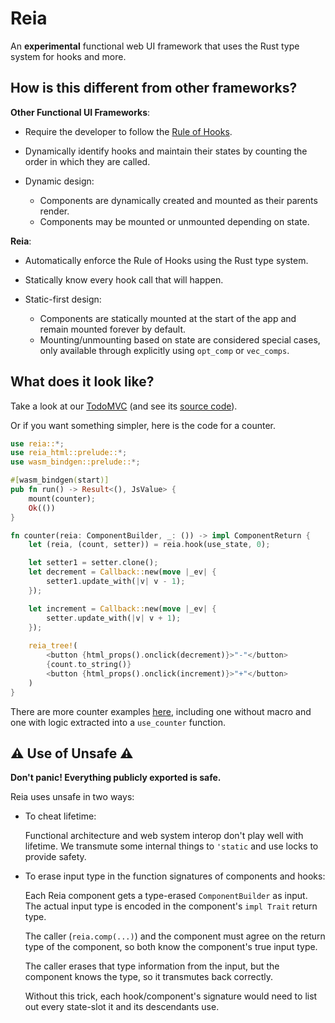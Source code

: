 # Reia

An **experimental** functional web UI framework that uses the Rust type system for hooks and more.

## How is this different from other frameworks?

**Other Functional UI Frameworks**:

* Require the developer to follow the [Rule of Hooks](https://reactjs.org/docs/hooks-rules.html).
* Dynamically identify hooks and maintain their states by counting the order in which they are called.
* Dynamic design:

	* Components are dynamically created and mounted as their parents render.
	* Components may be mounted or unmounted depending on state.

**Reia**:

* Automatically enforce the Rule of Hooks using the Rust type system.
* Statically know every hook call that will happen.
* Static-first design:

	* Components are statically mounted at the start of the app and remain mounted forever by default.
	* Mounting/unmounting based on state are considered special cases,
	only available through explicitly using `opt_comp` or `vec_comps`.

## What does it look like?
Take a look at our
[TodoMVC](https://wishawa.github.io/reia/todomvc)
(and see its [source code](https://github.com/wishawa/reia/tree/main/examples/todomvc)).

Or if you want something simpler, here is the code for a counter.

```rust
use reia::*;
use reia_html::prelude::*;
use wasm_bindgen::prelude::*;

#[wasm_bindgen(start)]
pub fn run() -> Result<(), JsValue> {
    mount(counter);
    Ok(())
}

fn counter(reia: ComponentBuilder, _: ()) -> impl ComponentReturn {
    let (reia, (count, setter)) = reia.hook(use_state, 0);

	let setter1 = setter.clone();
    let decrement = Callback::new(move |_ev| {
        setter1.update_with(|v| v - 1);
    });

    let increment = Callback::new(move |_ev| {
        setter.update_with(|v| v + 1);
    });
    
    reia_tree!(
		<button {html_props().onclick(decrement)}>"-"</button>
		{count.to_string()}
		<button {html_props().onclick(increment)}>"+"</button>
    )
}
```
There are more counter examples [here](https://github.com/wishawa/reia/tree/main/examples/counters), including
one without macro and one with logic extracted into a `use_counter` function.



## ⚠ Use of Unsafe ⚠
**Don't panic! Everything publicly exported is safe.**

Reia uses unsafe in two ways:

* To cheat lifetime:

	Functional architecture and web system interop don't play well with lifetime.
	We transmute some internal things to `'static` and use locks to provide safety.

* To erase input type in the function signatures of components and hooks:

	Each Reia component gets a type-erased `ComponentBuilder` as input.
	The actual input type is encoded in the component's `impl Trait` return type.

	The caller (`reia.comp(...)`) and the component must agree on the return type of the component,
	so both know the component's true input type.
	
	The caller erases that type information from the input, but the component knows the type, so it transmutes back correctly.

	Without this trick,
	each hook/component's signature would need to list out every state-slot it and its descendants use.

